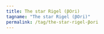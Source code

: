 ```yaml
---
title: The star Rigel (βOri)
tagname: "The star Rigel (βOri)"
permalink: /tag/the-star-rigel-βori
---
```

